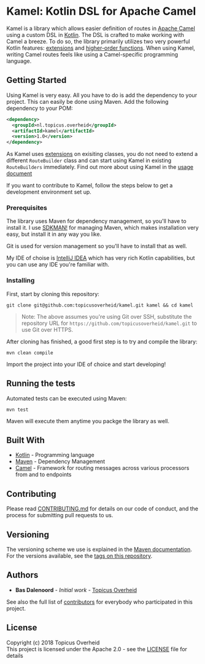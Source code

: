 # Kamel: Kotlin DSL for Apache Camel

Kamel is a library which allows easier definition of routes in [Apache Camel](https://camel.apache.org/) using a custom DSL in [Kotlin](https://kotlinlang.org/). The DSL is crafted to make working with Camel a breeze. To do so, the library primarily utilizes two very powerful Kotlin features: [extensions](https://kotlinlang.org/docs/reference/extensions.html) and [higher-order functions](https://kotlinlang.org/docs/reference/lambdas.html). When using Kamel, writing Camel routes feels like using a Camel-specific programming language.

## Getting Started

Using Kamel is very easy. All you have to do is add the dependency to your project. This can easily be done using Maven. Add the following dependency to your POM:
```xml
<dependency>
  <groupId>nl.topicus.overheid</groupId>
  <artifactId>kamel</artifactId>
  <version>1.0</version>
</dependency>
```

As Kamel uses [extensions](https://kotlinlang.org/docs/reference/extensions.html) on exisiting classes, you do not need to extend a different `RouteBuilder` class and can start using Kamel in existing `RouteBuilders` immediately. Find out more about using Kamel in the [usage document](USAGE.md)

If you want to contribute to Kamel, follow the steps below to get a development environment set up.

### Prerequisites

The library uses Maven for dependency management, so you'll have to install it. I use [SDKMAN!](http://sdkman.io/) for managing Maven, which makes installation very easy, but install it in any way you like.

Git is used for version management so you'll have to install that as well.

My IDE of choise is [IntelliJ IDEA](https://www.jetbrains.com/idea/) which has very rich Kotlin capabilities, but you can use any IDE you're familiar with.

### Installing

First, start by cloning this repository:
```
git clone git@github.com:topicusoverheid/kamel.git kamel && cd kamel
```
>Note: The above assumes you're using Git over SSH, substitute the repository URL for `https://github.com/topicusoverheid/kamel.git` to use Git over HTTPS.

After cloning has finished, a good first step is to try and compile the library:
```
mvn clean compile
```

Import the project into your IDE of choice and start developing!

## Running the tests

Automated tests can be executed using Maven:
```
mvn test
```

Maven will execute them anytime you packge the library as well.

## Built With

* [Kotlin](http://kotlinlang.org) - Programming language
* [Maven](https://maven.apache.org/) - Dependency Management
* [Camel](https://camel.apache.org) - Framework for routing messages across various processors from and to endpoints

## Contributing

Please read [CONTRIBUTING.md](CONTRIBUTING.md) for details on our code of conduct, and the process for submitting pull requests to us.

## Versioning

The versioning scheme we use is explained in the [Maven documentation](https://cwiki.apache.org/confluence/display/MAVEN/Version+number+policy). For the versions available, see the [tags on this repository](https://github.com/topicusoverheid/kamel/tags). 

## Authors

* **Bas Dalenoord** - *Initial work* - [Topicus Overheid](https://github.com/TopicusOverheid)

See also the full list of [contributors](https://github.com/topicusoverheid/kamel/contributors) for everybody who participated in this project.

## License

Copyright (c) 2018 Topicus Overheid    
This project is licensed under the Apache 2.0 - see the [LICENSE](LICENSE) file for details